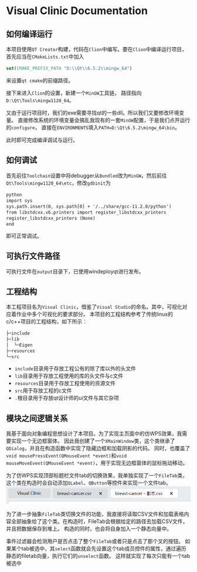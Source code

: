 # Visual Clinic Documentation

## 如何编译运行

本项目使用`QT Creator`构建，代码在`Clion`中编写。要在`Clion`中编译运行项目，
首先应当在`CMakeLists.txt`中加入

```cmake
set(CMAKE_PREFIX_PATH "D:\\Qt\\6.5.2\\mingw_64")
```

来设置`qt cmake`的前缀路径。

接下来进入`Clion`的设置，新建一个`MinGW`工具链，
路径指向`D:\Qt\Tools\mingw1120_64`。

又由于运行项目时，我们的exe需要寻找qt的一些dll。所以我们又要修改环境变量。
直接修改系统的环境变量会搞乱我现有的一套`MinGW`配置，于是我们点开运行的`configure`，
直接在`ENVIRONMENTS`填入`PATH=D:\Qt\6.5.2\mingw_64\bin`。

此时即可完成编译调试与运行。

## 如何调试

首先前往`Toolchain`设置中将debugger从`Bundled`改为`MinGW`，然后前往
`Qt\Tools\mingw1120_64\etc`，修改`gdbinit`为

```shell
python
import sys
sys.path.insert(0, sys.path[0] + '/../share/gcc-11.2.0/python')
from libstdcxx.v6.printers import register_libstdcxx_printers
register_libstdcxx_printers (None)
end
```

即可正常调试。

## 可执行文件路径

可执行文件在`output`目录下，已使用windeployqt进行发布。

## 工程结构

本工程项目名为`Visual Clinic`，借鉴了`Visual Studio`的命名。其中，可视化对应着作业中多个可视化的要求部分。
本项目的工程结构参考了传统linux的c/c++项目的工程结构，如下所示：

```plaintext
├─include
├─lib
│  └─Eigen
├─resources
└─src
```

- `include`目录用于存放工程公有的除了库以外的头文件
- `lib`目录用于存放工程使用的库的头文件与c文件
- `resources`目录用于存放工程使用的资源文件
- `src`用于存放工程的c文件
- `.`根目录用于存放qt设计师的ui文件与其它杂项

## 模块之间逻辑关系

我基于面向对象编程思想设计了本项目。为了实现主页面中的仿WPS效果，我需要实现一个无边框窗体。
因此我创建了一个`XMainWindow`类，这个类继承了`QDialog`，并且在构造函数中实现了隐藏边框和加载阴影的代码。
同时，也覆盖了`void mousePressEvent(QMouseEvent *event)`和`void mouseMoveEvent(QMouseEvent *event)`，用于实现无边框窗体的鼠标拖动移动。


为了仿WPS实现顶部标题栏文件tab的切换效果，我单独实现了一个`FileTab`类，这个类在构造时会自动添加`QLabel`、`QButton`等控件来实现一个文件tab。
![FileTab](resources/doc_filetab.png)

为了进一步抽象`FileTab`类切换文件的功能，我直接将读取CSV文件和加载表格内容全部抽象给了这个类。在构造时，FileTab会根据给定的路径去加载CSV文件，并且把数据保存到堆上。
构造的同时，也会将自身加入一个静态向量中。

事件过滤器会检测用户是否点击了整个`FileTab`或者只是点击了那个叉的按钮。
如果某个tab被选中，其`select`函数就会先设置这个tab成员控件的属性，通过遍历静态的filetab向量，执行它们的`unselect`函数。
这样就实现了每次只能有一个tab被选中

